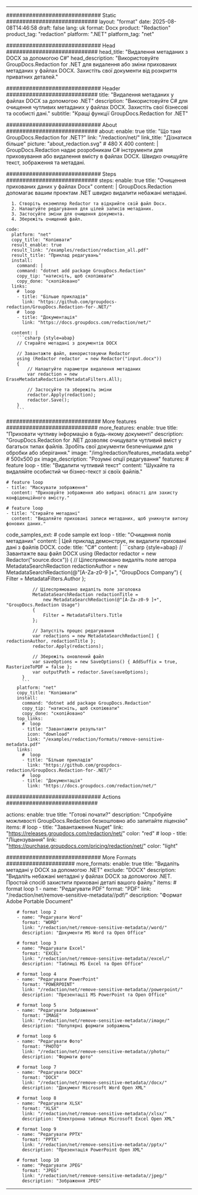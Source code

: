 
---
############################# Static ############################
layout: "format"
date:  2025-08-08T14:46:58
draft: false
lang: uk
format: Docx
product: "Redaction"
product_tag: "redaction"
platform: ".NET"
platform_tag: "net"

############################# Head ############################
head_title: "Видалення метаданих з DOCX за допомогою C#"
head_description: "Використовуйте GroupDocs.Redaction for .NET для видалення або зміни прихованих метаданих у файлах DOCX. Захистіть свої документи від розкриття приватних деталей."

############################# Header ############################
title: "Видалення метаданих у файлах DOCX за допомогою .NET" 
description: "Використовуйте C# для очищення чутливих метаданих у файлах DOCX. Захистіть свої бізнесові та особисті дані."
subtitle: "Кращі функції GroupDocs.Redaction for .NET" 

############################# About ############################
about:
    enable: true
    title: "Що таке GroupDocs.Redaction for .NET?"
    link: "/redaction/net/"
    link_title: "Дізнатися більше"
    picture: "about_redaction.svg" # 480 X 400
    content: |
       GroupDocs.Redaction надає розробникам C# інструменти для приховування або видалення вмісту в файлах DOCX. Швидко очищуйте текст, зображення та метадані.

############################# Steps ############################
steps:
    enable: true
    title: "Очищення прихованих даних у файлах Docx"
    content: |
      GroupDocs.Redaction допомагає вашим проектам .NET швидко видалити небажані метадані.
      
      1. Створіть екземпляр Redactor та відкрийте свій файл Docx.
      2. Налаштуйте редагування для цілей записів метаданих.
      3. Застосуйте зміни для очищення документа.
      4. Збережіть очищений файл.
   
    code:
      platform: "net"
      copy_title: "Копіювати"
      result_enable: true
      result_link: "/examples/redaction/redaction_all.pdf"
      result_title: "Приклад редагувань"
      install:
        command: |
        command: "dotnet add package GroupDocs.Redaction"
        copy_tip: "натисніть, щоб скопіювати"
        copy_done: "скопійовано"
      links:
        #  loop
        - title: "Більше прикладів"
          link: "https://github.com/groupdocs-redaction/GroupDocs.Redaction-for-.NET/"
        #  loop
        - title: "Документація"
          link: "https://docs.groupdocs.com/redaction/net/"
          
      content: |
        ```csharp {style=abap}
        // Стирайте метадані з документів DOCX

        // Завантажте файл, використовуючи Redactor
        using (Redactor redactor  = new Redactor("input.docx"))
        {
            // Налаштуйте параметри видалення метаданих
            var redaction = new EraseMetadataRedaction(MetadataFilters.All);
            
            // Застосуйте та збережіть зміни
            redactor.Apply(redaction);
            redactor.Save();
        }
        ```            


############################# More features ############################
more_features:
  enable: true
  title: "Приховати чутливу інформацію в будь-якому документі"
  description: "GroupDocs.Redaction for .NET дозволяє очищувати чутливий вміст у багатьох типах файлів. Зробіть свої документи безпечнішими для обробки або зберігання."
  image: "/img/redaction/features_metadata.webp" # 500x500 px
  image_description: "Розумні опції редагування"
  features:
    # feature loop
    - title: "Видалити чутливий текст"
      content: "Шукайте та видаляйте особистий чи бізнес-текст зі своїх файлів."

    # feature loop
    - title: "Маскувати зображення"
      content: "Приховуйте зображення або вибрані області для захисту конфіденційного вмісту."

    # feature loop
    - title: "Стирайте метадані"
      content: "Видаляйте приховані записи метаданих, щоб уникнути витоку фонових даних."
      
  code_samples_ext:
    # code sample ext loop
    - title: "Очищення полів метаданих"
      content: |
        Цей приклад демонструє, як видалити приховані дані з файлів DOCX.
      code:
        title: "C#"
        content: |
          ```csharp {style=abap}
          //  Завантажте ваш файл DOCX
          using (Redactor redactor  = new Redactor("source.docx"))
          {
              // Цілеспрямовано видаліть поле автора
              MetadataSearchRedaction redactionAuthor = 
                  new MetadataSearchRedaction(@"[A-Za-z0-9 ]+", "GroupDocs Company")
              {
                  Filter = MetadataFilters.Author
              };

              // Цілеспрямовано видаліть поле заголовка
              MetadataSearchRedaction redactionTitle = 
                  new MetadataSearchRedaction(@"[A-Za-z0-9 ]+", "GroupDocs.Redaction Usage")
              {
                  Filter = MetadataFilters.Title
              };

              // Запустіть процес редагування
              var redactions = new MetadataSearchRedaction[] { redactionAuthor, redactionTitle };
              redactor.Apply(redactions);

              // Збережіть оновлений файл
              var saveOptions = new SaveOptions() { AddSuffix = true, RasterizeToPDF = false };
              var outputPath = redactor.Save(saveOptions);
          }
          ```
        platform: "net"
        copy_title: "Копіювати"
        install:
          command: "dotnet add package GroupDocs.Redaction"
          copy_tip: "натисніть, щоб скопіювати"
          copy_done: "скопійовано"
        top_links:
          #  loop
          - title: "Завантажити результат"
            icon: "download"
            link: "/examples/redaction/formats/remove-sensitive-metadata.pdf"
        links:
          #  loop
          - title: "Більше прикладів"
            link: "https://github.com/groupdocs-redaction/GroupDocs.Redaction-for-.NET/"
          #  loop
          - title: "Документація"
            link: "https://docs.groupdocs.com/redaction/net/"


############################# Actions ############################

actions:
  enable: true
  title: "Готові почати?"
  description: "Спробуйте можливості GroupDocs.Redaction безкоштовно або запитайте ліцензію"
  items:
    #  loop
    - title: "Завантаження Nuget"
      link: "https://releases.groupdocs.com/redaction/net/"
      color: "red"
        #  loop
    - title: "Ліцензування"
      link: "https://purchase.groupdocs.com/pricing/redaction/net/"
      color: "light"


############################# More Formats #####################
more_formats:
    enable: true
    title: "Видаліть метадані у DOCX за допомогою .NET"
    exclude: "DOCX"
    description: "Видаліть небажані метадані у файлах DOCX за допомогою .NET. Простой спосіб захистити приховані деталі вашого файлу."
    items: 
        # format loop 1
        - name: "Редагувати PDF"
          format: "PDF"
          link: "/redaction/net/remove-sensitive-metadata//pdf/"
          description: "Формат Adobe Portable Document"

        # format loop 2
        - name: "Редагувати Word"
          format: "WORD"
          link: "/redaction/net/remove-sensitive-metadata//word/"
          description: "Документи MS Word та Open Office"
          
        # format loop 3
        - name: "Редагувати Excel"
          format: "EXCEL"
          link: "/redaction/net/remove-sensitive-metadata//excel/"
          description: "Таблиці MS Excel та Open Office"

        # format loop 4
        - name: "Редагувати PowerPoint"
          format: "POWERPOINT"
          link: "/redaction/net/remove-sensitive-metadata//powerpoint/"
          description: "Презентації MS PowerPoint та Open Office"

        # format loop 5
        - name: "Редагувати Зображення"
          format: "IMAGE"
          link: "/redaction/net/remove-sensitive-metadata//image/"
          description: "Популярні формати зображень"

        # format loop 6
        - name: "Редагувати Фото"
          format: "PHOTO"
          link: "/redaction/net/remove-sensitive-metadata//photo/"
          description: "Формати фото"

        # format loop 7
        - name: "Редагувати DOCX"
          format: "DOCX"
          link: "/redaction/net/remove-sensitive-metadata//docx/"
          description: "Документ Microsoft Word Open XML"
          
        # format loop 8
        - name: "Редагувати XLSX"
          format: "XLSX"
          link: "/redaction/net/remove-sensitive-metadata//xlsx/"
          description: "Електронна таблиця Microsoft Excel Open XML"
          
        # format loop 9
        - name: "Редагувати PPTX"
          format: "PPTX"
          link: "/redaction/net/remove-sensitive-metadata//pptx/"
          description: "Презентація PowerPoint Open XML"

        # format loop 10
        - name: "Редагувати JPEG"
          format: "JPEG"
          link: "/redaction/net/remove-sensitive-metadata//jpeg/"
          description: "Зображення JPEG"


---